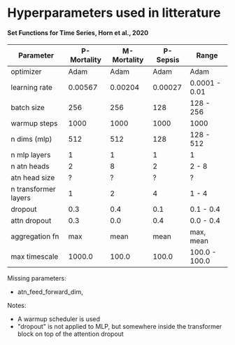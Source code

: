 # Hyperparameters used in litterature


#### Set Functions for Time Series, Horn et al., 2020

| Parameter            | P-Mortality | M-Mortality | P-Sepsis | Range         |
|----------------------|-------------|-------------|----------|---------------|
| optimizer            | Adam        | Adam        | Adam     | Adam          |
| learning rate        | 0.00567     | 0.00204     | 0.00027  | 0.0001 - 0.01 |
| batch size           | 256         | 256         | 128      | 128 - 256     |
| warmup steps         | 1000        | 1000        | 1000     | 1000          |
| n dims (mlp)         | 512         | 512         | 128      | 128 - 512     |
| n mlp layers         | 1           | 1           | 1        | 1             |
| n atn heads          | 2           | 8           | 2        | 2 - 8         |
| atn head size        | ?           | ?           | ?        | ?             |
| n transformer layers | 1           | 2           | 4        | 1 - 4         |
| dropout              | 0.3         | 0.4         | 0.1      | 0.1 - 0.4     |
| attn dropout         | 0.3         | 0.0         | 0.4      | 0.0 - 0.4     |
| aggregation fn       | max         | mean        | mean     | max, mean     |
| max timescale        | 1000.0      | 100.0       | 100.0    | 100.0 - 100.0 |

Missing parameters:
- atn_feed_forward_dim,

Notes: 
- A warmup scheduler is used
- "dropout" is not applied to MLP, but somewhere inside the transformer block on top of the attention dropout